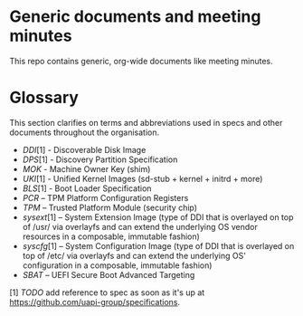 # Generic documents and meeting minutes

This repo contains generic, org-wide documents like meeting minutes.

# Glossary

This section clarifies on terms and abbreviations used in specs and other documents throughout the organisation.

- *DDI*[1] - Discoverable Disk Image
- *DPS*[1] - Discovery Partition Specification
- *MOK* - Machine Owner Key (shim)
- *UKI*[1] - Unified Kernel Images (sd-stub + kernel + initrd + more)
- *BLS*[1] - Boot Loader Specification
- *PCR* – TPM Platform Configuration Registers
- *TPM* – Trusted Platform Module (security chip)
- *sysext*[1] – System Extension Image (type of DDI that is overlayed on top of /usr/ via overlayfs and can extend the underlying OS vendor resources in a composable, immutable fashion)
- *syscfg*[1] – System Configuration Image (type of DDI that is overlayed on top of /etc/ via overlayfs and can extend the underlying OS' configuration in a composable, immutable fashion)
- *SBAT* – UEFI Secure Boot Advanced Targeting

[1] *TODO* add reference to spec as soon as it's up at https://github.com/uapi-group/specifications.
